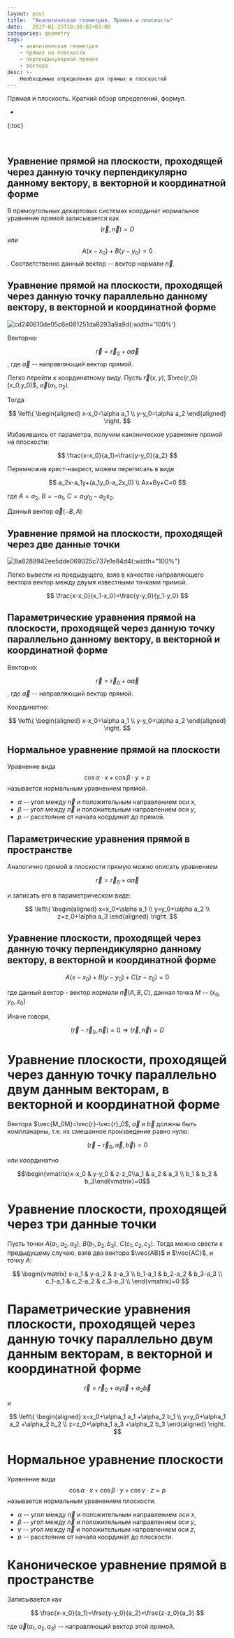 ```yaml
---
layout: post
title:  "Аналитическая геометрия. Прямая и плоскость"
date:   2017-01-25T10:38:02+03:00
categories: geometry 
tags: 
    - аналитическая геометрия
    - прямая на плоскости
    - перпендикулярная прямая
    - вектора
desc: >-
    Необходимые определения для прямых и плоскостей
---
```


Прямая и плоскость. Краткий обзор определений, формул. 
<!--ed--> 
 
* 
{:toc}

<br>

## Уравнение прямой на плоскости, проходящей через данную точку перпендикулярно данному вектору, в векторной и координатной форме

В прямоугольных декартовых системах координат нормальное уравнение прямой записывается как $$(\vec{r},\vec{n})=D$$ или $$A(x-x_0)+B(y-y_0)=0$$. Соответственно данный вектор -- вектор нормали $\vec{n}$.


## Уравнение прямой на плоскости, проходящей через данную точку параллельно данному вектору, в векторной и координатной форме

![cd240610de05c6e081251da8293a9a9d](/img/cd240610de05c6e081251da8293a9a9d.png){:width='100%'}

Векторно:

$$\vec{r}=\vec{r}_0+\alpha\vec{a}$$, где $\vec{a}$ -- направляющий вектор прямой. 

Легко перейти к координатному виду. Пусть $\vec{r}(x,y)$, $\vec{r_0}(x_0,y_0)$, $\vec{a}(a_1,a_2)$.

Тогда

$$
\left\{
\begin{aligned} 
  x-x_0=\alpha a_1 \\
  y-y_0=\alpha a_2
\end{aligned} 
\right.
$$

Избавившись от параметра, получим каноническое уравнение прямой на плоскости:

$$
\frac{x-x_0}{a_1}=\frac{y-y_0}{a_2}
$$

Перемножив крест-накрест, можем переписать в виде

$$
a_2x-a_1y+(a_1y_0-a_2x_0) \\
Ax+By+C=0
$$

где $A=a_2$, $B=-a_1$, $C=a_1y_0-a_2x_0$.

Данный вектор $\vec{a} (-B, A)$

## Уравнение прямой на плоскости, проходящей через две данные точки

![8a8288942ee5dde069025c737e1e84d4](/img/8a8288942ee5dde069025c737e1e84d4.png){:width="100%"}

Легко вывести из предыдущего, взяв в качестве направляющего вектора вектор между двумя известными точками примой.

$$
\frac{x-x_0}{x_1-x_0}=\frac{y-y_0}{y_1-y_0}
$$

## Параметрические уравнения прямой на плоскости, проходящей через данную точку параллельно данному вектору, в векторной и координатной форме

Векторно:

$$\vec{r}=\vec{r}_0+\alpha\vec{a}$$, где $\vec{a}$ -- направляющий вектор прямой. 


Координатно: 

$$
\left\{
\begin{aligned} 
  x-x_0=\alpha a_1 \\
  y-y_0=\alpha a_2
\end{aligned} 
\right.
$$



## Нормальное уравнение прямой на плоскости

Уравнение вида $$\cos\alpha\cdot x + \cos\beta\cdot y = p $$ называется нормальным уравнением прямой.
 - $\alpha$ -- угол между $\vec{n}$ и положительным направлением оси $x$,
 - $\beta$ -- угол между $\vec{n}$ и положительным направлением оси $y$,
 - $p$ -- расстояние от начала координат до прямой.


## Параметрические уравнения прямой в пространстве

Аналогично прямой в плоскости прямую можно описать уравнением

$$
\vec{r}=\vec{r}_0+\alpha\vec{a}
$$

и записать его в параметрическом виде:

$$
\left\{
\begin{aligned}  
  x=x_0+\alpha a_1 \\
  y=y_0+\alpha a_2 \\
  z=z_0+\alpha a_3 
\end{aligned} 
\right.
$$

## Уравнение плоскости, проходящей через данную точку перпендикулярно данному вектору, в векторной и координатной форме

$$
A(x-x_0)+B(y-y_0)+C(z-z_0)=0
$$

где данный вектор - вектор нормали $\vec{n}(A,B,C)$, данная точка $M$ -- $(x_0,y_0,z_0)$

Иначе говоря,

$$
(\vec{r}-\vec{r}_0,\vec{n})=0 \Longrightarrow (\vec{r},\vec{n})=D
$$


# Уравнение плоскости, проходящей через данную точку параллельно двум данным векторам, в векторной и координатной форме

Вектора $\vec{M_0M}=\vec{r}-\vec{r}_0$, $\vec{a}$ и $\vec{b}$ должны быть компланарны, т.е. их смешанное произведение равно нулю:

$$
(\vec{r}-\vec{r}_0,\vec{a},\vec{b})=0
$$

или координатно

$$\begin{vmatrix}x-x_0 & y-y_0 & z-z_0\\a_1 & a_2 & a_3 \\ b_1 & b_2 & b_3\end{vmatrix}=0$$


# Уравнение плоскости, проходящей через три данные точки

Пусть точки $A(a_1,a_2,a_3)$, $B(b_1,b_2,b_3)$, $C(c_1,c_2,c_3)$. Тогда можно свести к предыдущему случаю, взяв два вектора $\vec{AB}$ и $\vec{AC}$, и точку $A$:

$$
\begin{vmatrix}
x-a_1 & y-a_2 & z-a_3 \\
b_1-a_1 & b_2-a_2 & b_3-a_3 \\
c_1-a_1 & c_2-a_2 & c_3-a_3 \\
\end{vmatrix}=0
$$

# Параметрические уравнения плоскости, проходящей через данную точку параллельно двум данным векторам, в векторной и координатной форме

$$
\vec{r}=\vec{r}_0+\alpha_1\vec{a}+\alpha_2\vec{b}
$$

и

$$
\left\{
\begin{aligned}  
  x=x_0+\alpha_1 a_1 +\alpha_2 b_1 \\
  y=y_0+\alpha_1 a_2 +\alpha_2 b_2 \\
  z=z_0+\alpha_1 a_3 +\alpha_2 b_3 
\end{aligned} 
\right.
$$

# Нормальное уравнение плоскости

Уравнение вида $$\cos\alpha\cdot x + \cos\beta\cdot y + \cos\gamma\cdot z = p $$ называется нормальным уравнением плоскости.

 - $\alpha$ -- угол между $\vec{n}$ и положительным направлением оси $x$,
 - $\beta$ -- угол между $\vec{n}$ и положительным направлением оси $y$,
 - $\gamma$ -- угол между $\vec{n}$ и положительным направлением оси $z$,
 - $p$ -- расстояние от начала координат до плоскости.

# Каноническое уравнение прямой в пространстве

Записывается как

$$
\frac{x-x_0}{a_1}=\frac{y-y_0}{a_2}=\frac{z-z_0}{a_3}
$$

где $\vec{a}(a_1,a_2,a_3)$ -- направляющий вектор этой прямой.
